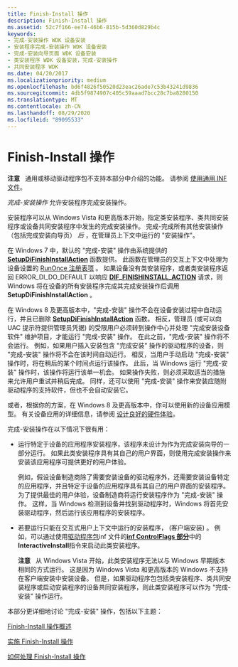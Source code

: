 ```yaml
---
title: Finish-Install 操作
description: Finish-Install 操作
ms.assetid: 52c7f166-ee74-46b6-815b-5d360d829b4c
keywords:
- 完成-安装操作 WDK 设备安装
- 安装程序完成-安装操作 WDK 设备安装
- 完成-安装向导页面 WDK 设备安装
- 类安装程序 WDK 设备安装，完成-安装操作
- 共同安装程序 WDK
ms.date: 04/20/2017
ms.localizationpriority: medium
ms.openlocfilehash: bd6f4826f50520d23eac26ade7c53b43241d9836
ms.sourcegitcommit: 4db5f9874907c405c59aaad7bcc28c7ba8280150
ms.translationtype: MT
ms.contentlocale: zh-CN
ms.lasthandoff: 08/29/2020
ms.locfileid: "89095533"
---
```

# <a name="finish-install-actions"></a>Finish-Install 操作


**注意**   通用或移动驱动程序包不支持本部分中介绍的功能。 请参阅 [使用通用 INF 文件](using-a-universal-inf-file.md)。

 

*完成-安装操作* 允许安装程序完成安装操作。

安装程序可以从 Windows Vista 和更高版本开始，指定类安装程序、类共同安装程序或设备共同安装程序中发生的完成安装操作。 完成-完成所有其他安装操作（包括完成安装向导页） *后* ，在管理员上下文中运行的 "安装操作"。

在 Windows 7 中，默认的 "完成-安装" 操作由系统提供的 [**SetupDiFinishInstallAction**](/previous-versions/windows/hardware/previsioning-framework/ff551022(v=vs.85)) 函数提供。 此函数在管理员的交互上下文中处理为设备设置的 [RunOnce 注册表项](runonce-registry-key.md) 。 如果设备没有类安装程序，或者类安装程序返回 ERROR_DI_DO_DEFAULT 以响应 [**DIF_FINISHINSTALL_ACTION**](./dif-finishinstall-action.md) 请求，则 Windows 将在设备的所有安装程序完成其完成安装操作后调用 **SetupDiFinishInstallAction** 。

在 Windows 8 及更高版本中，"完成-安装" 操作不会在设备安装过程中自动运行，并且已删除 [**SetupDiFinishInstallAction**](/previous-versions/windows/hardware/previsioning-framework/ff551022(v=vs.85)) 函数。 相反，管理员 (或可以向 UAC 提示符提供管理员凭据) 的受限用户必须转到操作中心并处理 "完成安装设备软件" 维护项目，才能运行 "完成-安装" 操作。 在此之前，"完成-安装" 操作将不会运行。 例如，如果用户插入安装包含 "完成安装" 操作的驱动程序的设备，则 "完成-安装" 操作将不会在该时间自动运行。 相反，当用户手动启动 "完成-安装" 操作时，将在稍后的某个时间点运行该操作。 此后，当 Windows 运行 "完成-安装" 操作时，该操作将运行该单一机会。 如果操作失败，则必须采取适当的措施来允许用户重试并稍后完成。 同样，还可以使用 "完成-安装" 操作来安装应随附驱动程序的支持软件，但也不会自动安装它。

或者，根据你的方案，在 Windows 8 及更高版本中，你可以使用新的设备应用模型。 有关设备应用的详细信息，请参阅 [设计良好的硬件体验](https://go.microsoft.com/fwlink/p/?linkid=227833)。

完成-安装操作在以下情况下很有用：

-   运行特定于设备的应用程序安装程序，该程序未设计为作为完成安装向导的一部分运行。 如果此类安装程序具有其自己的用户界面，则使用完成安装操作来安装该应用程序可提供更好的用户体验。

    例如，假设设备制造商除了需要安装设备的驱动程序外，还需要安装设备特定的应用程序，并且特定于设备的应用程序具有其自己的用户界面的安装程序。 为了提供最佳的用户体验，设备制造商将运行安装程序作为 "完成-安装" 操作。 这样，当 Windows 检测到设备并找到驱动程序时，Windows 将首先安装驱动程序，然后运行该应用程序的安装程序。

-   若要运行只能在交互式用户上下文中运行的安装程序， (客户端安装) 。 例如，可以通过使用[驱动程序包](driver-packages.md)inf 文件的[**inf ControlFlags 部分**](inf-controlflags-section.md)中的**InteractiveInstall**指令来启动此类安装程序。

    **注意**   从 Windows Vista 开始，此类安装程序无法以与 Windows 早期版本相同的方式运行。 这是因为 Windows Vista 和更高版本的 Windows 不支持在客户端安装中安装设备。 但是，如果驱动程序包包括类安装程序、类共同安装程序或启动安装程序的设备共同安装程序，则此类安装程序可以作为 "完成-安装" 操作运行。

     

本部分更详细地讨论 "完成-安装" 操作，包括以下主题：

[Finish-Install 操作概述](overview-of-finish-install-actions.md)

[实施 Finish-Install 操作](implementing-finish-install-actions.md)

[如何处理 Finish-Install 操作](how-finish-install-actions-are-processed.md)

 


